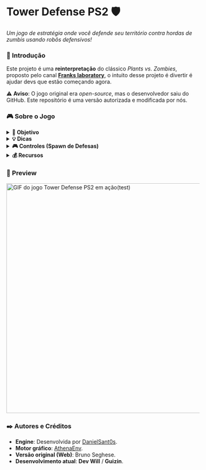 # **Tower Defense PS2** 🛡️  
*Um jogo de estratégia onde você defende seu território contra hordas de zumbis usando robôs defensivos!*  

<h3 id="inicio">🚀 Introdução</h3>  

Este projeto é uma **reinterpretação** do clássico *Plants vs. Zombies*, proposto pelo canal [**Franks laboratory**](https://youtube.com/@frankslaboratory?si=TL8yjnoXaUclc3eb), o intuito desse projeto é divertir é ajudar devs que estão começando agora.

⚠️ **Aviso**: O jogo original era *open-source*, mas o desenvolvedor saiu do GitHub. Este repositório é uma versão autorizada e modificada por nós.

<h3 id="sobre">🎮 Sobre o Jogo</h3>  

<details>
<summary><strong>🎯 Objetivo</strong></summary>  

- Impedir que os zumbis **avançem da direita para a esquerda** do mapa.  
- Coletar **moedas** para aumentar seus recursos e comprar defesas.  

</details>  

<details>
<summary><strong>💡 Dicas</strong></summary>  

- Posicione suas **defesas** longe dos zumbis para maximizar o tempo de ataque.  
- Evite colocar muitas defesas na tela para **prevenir quedas de FPS**.  

</details>  

<details>
<summary><strong>🎮 Controles (Spawn de Defesas)</strong></summary>  

- **Defesa 1**: Botão <kbd>X</kbd> (Custo: 100 recursos).  
- **Defesa 2**: Botão <kbd>□</kbd> (Custo: 160 recursos).  

</details>  

<details>
<summary><strong>💰 Recursos</strong></summary>  

- Recursos iniciais: **330**.  

</details>

<h3 id="preview">🎥 Preview</h3>  

<img src="assets/Prevew-Tower-Defense-PS2.gif" width="600" alt="GIF do jogo Tower Defense PS2 em ação(test)">


<h3 id="autor">✒️ Autores e Créditos</h3>  

- **Engine**: Desenvolvida por [DanielSant0s](https://github.com/DanielSant0s).  
- **Motor gráfico**: [AthenaEnv](https://github.com/DanielSant0s/AthenaEnv).  
- **Versão original (Web)**: Bruno Seghese.  
- **Desenvolvimento atual**: **Dev Will** / **Guizin**.

